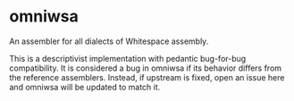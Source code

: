# omniwsa

An assembler for all dialects of Whitespace assembly.

This is a descriptivist implementation with pedantic bug-for-bug compatibility.
It is considered a bug in omniwsa if its behavior differs from the reference
assemblers. Instead, if upstream is fixed, open an issue here and omniwsa will
be updated to match it.
